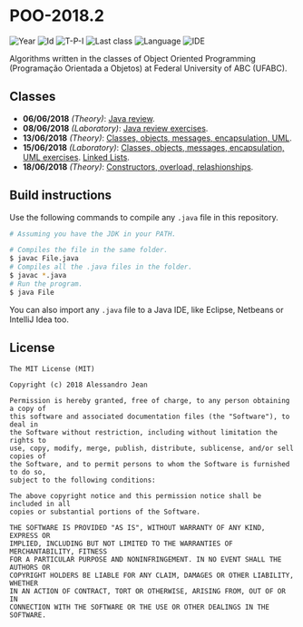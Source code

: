 # POO-2018.2
![Year][year] ![Id][id] ![T-P-I][tpi] ![Last class][last-class]
![Language][language] ![IDE][ide]

Algorithms written in the classes of Object Oriented Programming (Programação
Orientada a Objetos) at Federal University of ABC (UFABC).

[year]: https://img.shields.io/badge/year-2018.2-blue.svg?style=flat-square
[id]: https://img.shields.io/badge/id-MCTA018--13-yellowgreen.svg?style=flat-square
[tpi]: https://img.shields.io/badge/T--P--I-2--2--4-lightgrey.svg?style=flat-square
[last-class]: https://img.shields.io/badge/last_class-2018.06.18-green.svg?style=flat-square
[language]: https://img.shields.io/badge/language-Java-yellow.svg?style=flat-square
[ide]: https://img.shields.io/badge/IDE-VSCode-orange.svg?style=flat-square

## Classes

- **06/06/2018** *(Theory)*: [Java review].
- **08/06/2018** *(Laboratory)*: [Java review exercises].
- **13/06/2018** *(Theory)*: [Classes, objects, messages, encapsulation, UML].
- **15/06/2018** *(Laboratory)*: [Classes, objects, messages, encapsulation, UML exercises]. [Linked Lists].
- **18/06/2018** *(Theory)*: [Constructors, overload, relashionships].

[Java review]: classes/theory/2018.06.06/
[Java review exercises]: classes/laboratory/2018.06.08/
[Classes, objects, messages, encapsulation, UML]: classes/theory/2018.06.13
[Classes, objects, messages, encapsulation, UML exercises]: classes/laboratory/2018.06.15/part-01/
[Linked Lists]: classes/laboratory/2018.06.15/part-02/
[Constructors, overload, relashionships]: classes/theory/2018.06.18/

## Build instructions

Use the following commands to compile any `.java` file in this repository.

```bash
# Assuming you have the JDK in your PATH.

# Compiles the file in the same folder.
$ javac File.java
# Compiles all the .java files in the folder.
$ javac *.java
# Run the program.
$ java File
```

You can also import any `.java` file to a Java IDE, like
Eclipse, Netbeans or IntelliJ Idea too.

## License

    The MIT License (MIT)

    Copyright (c) 2018 Alessandro Jean

    Permission is hereby granted, free of charge, to any person obtaining a copy of
    this software and associated documentation files (the "Software"), to deal in
    the Software without restriction, including without limitation the rights to
    use, copy, modify, merge, publish, distribute, sublicense, and/or sell copies of
    the Software, and to permit persons to whom the Software is furnished to do so,
    subject to the following conditions:
    
    The above copyright notice and this permission notice shall be included in all
    copies or substantial portions of the Software.

    THE SOFTWARE IS PROVIDED "AS IS", WITHOUT WARRANTY OF ANY KIND, EXPRESS OR
    IMPLIED, INCLUDING BUT NOT LIMITED TO THE WARRANTIES OF MERCHANTABILITY, FITNESS
    FOR A PARTICULAR PURPOSE AND NONINFRINGEMENT. IN NO EVENT SHALL THE AUTHORS OR
    COPYRIGHT HOLDERS BE LIABLE FOR ANY CLAIM, DAMAGES OR OTHER LIABILITY, WHETHER
    IN AN ACTION OF CONTRACT, TORT OR OTHERWISE, ARISING FROM, OUT OF OR IN
    CONNECTION WITH THE SOFTWARE OR THE USE OR OTHER DEALINGS IN THE SOFTWARE.